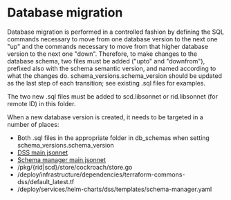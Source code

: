 # Database migration

Database migration is performed in a controlled fashion by defining the SQL
commands necessary to move from one database version to the next one "up" and
the commands necessary to move from that higher database version to the next one
"down".  Therefore, to make changes to the database schema, two files must be
added ("upto" and "downfrom"), prefixed also with the schema semantic version,
and named according to what the changes do.  schema_versions.schema_version
should be updated as the last step of each transition; see existing .sql files
for examples.

The two new .sql files must be added to scd.libsonnet or rid.libsonnet
(for remote ID) in this folder.

When a new database version is created, it needs to be targeted in a number of
places:
* Both .sql files in the appropriate folder in db_schemas when setting
  schema_versions.schema_version
* [DSS main.jsonnet](../deploy/examples/minimum/main.jsonnet)
* [Schema manager main.jsonnet](../deploy/examples/schema_manager/main.jsonnet)
* /pkg/{rid|scd}/store/cockroach/store.go
* /deploy/infrastructure/dependencies/terraform-commons-dss/default_latest.tf
* /deploy/services/helm-charts/dss/templates/schema-manager.yaml
